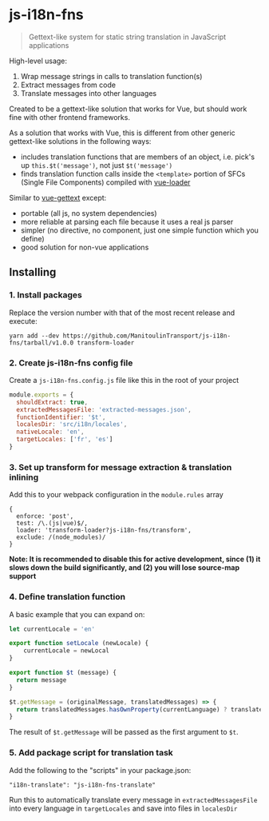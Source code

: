 # js-i18n-fns

> Gettext-like system for static string translation in JavaScript applications

High-level usage:

1. Wrap message strings in calls to translation function(s)
2. Extract messages from code
3. Translate messages into other languages

Created to be a gettext-like solution that works for Vue, but should work fine with other frontend frameworks.

As a solution that works with Vue, this is different from other generic gettext-like solutions in the following ways:
- includes translation functions that are members of an object, i.e. pick's up `this.$t('message')`, not just `$t('message')`
- finds translation function calls inside the `<template>` portion of SFCs (Single File Components) compiled with [vue-loader](https://vue-loader.vuejs.org)

Similar to [vue-gettext](https://github.com/Polyconseil/vue-gettext) except:

- portable (all js, no system dependencies)
- more reliable at parsing each file because it uses a real js parser
- simpler (no directive, no component, just one simple function which you define)
- good solution for non-vue applications

## Installing

### 1. Install packages

Replace the version number with that of the most recent release and execute:

```
yarn add --dev https://github.com/ManitoulinTransport/js-i18n-fns/tarball/v1.0.0 transform-loader
```

### 2. Create js-i18n-fns config file

Create a `js-i18n-fns.config.js` file like this in the root of your project

```js
module.exports = {
  shouldExtract: true,
  extractedMessagesFile: 'extracted-messages.json',
  functionIdentifier: '$t',
  localesDir: 'src/i18n/locales',
  nativeLocale: 'en',
  targetLocales: ['fr', 'es']
}
```

### 3. Set up transform for message extraction & translation inlining

Add this to your webpack configuration in the `module.rules` array

```
{
  enforce: 'post',
  test: /\.(js|vue)$/,
  loader: 'transform-loader?js-i18n-fns/transform',
  exclude: /(node_modules)/
}
```

**Note: It is recommended to disable this for active development, since (1) it slows down the build significantly, and (2) you will lose source-map support**

### 4. Define translation function

A basic example that you can expand on:

```js
let currentLocale = 'en'

export function setLocale (newLocale) {
    currentLocale = newLocal
}

export function $t (message) {
  return message
}

$t.getMessage = (originalMessage, translatedMessages) => {
  return translatedMessages.hasOwnProperty(currentLanguage) ? translatedMessages[currentLanguage] : originalMessage
}
```

The result of `$t.getMessage` will be passed as the first argument to `$t`.

### 5. Add package script for translation task

Add the following to the "scripts" in your package.json:

```
"i18n-translate": "js-i18n-fns-translate"
```

Run this to automatically translate every message in `extractedMessagesFile` into every language in `targetLocales` and save into files in `localesDir`
